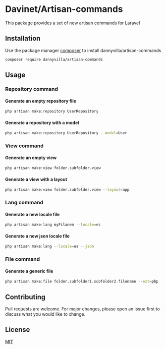 # Davinet/Artisan-commands

This package provides a set of new artisan commands for Laravel

## Installation

Use the package manager [composer](https://getcomposer.org/) to install dannyvilla/artisan-commands

```bash
composer require dannyvilla/artisan-commands
```

## Usage

### Repository command
#### Generate an empty repository file
```bash
php artisan make:repository UserRepository
```
#### Generate a repository with a model
```bash
php artisan make:repository UserRepository --model=User
```

### View command
#### Generate an empty view 
```bash
php artisan make:view folder.subfolder.view
```

#### Generate a view with a layout
```bash
php artisan make:view folder.subfolder.view --layout=app
```

### Lang command
#### Generate a new locale file 
```bash
php artisan make:lang myFilanem --locale=es
```

#### Generate a new json locale file
```bash
php artisan make:lang --locale=es --json
```

### File command
#### Generate a generic file 
```bash
php artisan make:file folder.subfolder1.subfolder2.filename --ext=php
```

## Contributing
Pull requests are welcome. For major changes, please open an issue first to discuss what you would like to change.

## License
[MIT](https://choosealicense.com/licenses/mit/)
